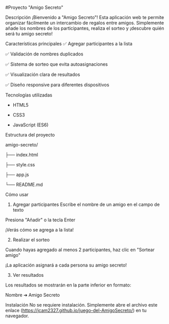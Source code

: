 #Proyecto "Amigo Secreto"

Descripción
¡Bienvenido a "Amigo Secreto"! Esta aplicación web te permite organizar fácilmente un intercambio de regalos entre amigos. Simplemente añade los nombres de los participantes, realiza el sorteo y ¡descubre quién será tu amigo secreto!

Características principales
✅ Agregar participantes a la lista

✅ Validación de nombres duplicados

✅ Sistema de sorteo que evita autoasignaciones

✅ Visualización clara de resultados

✅ Diseño responsive para diferentes dispositivos

Tecnologías utilizadas
- HTML5

- CSS3

- JavaScript (ES6)

Estructura del proyecto

amigo-secreto/

├── index.html

├── style.css

├── app.js

└── README.md

Cómo usar
1. Agregar participantes
Escribe el nombre de un amigo en el campo de texto

Presiona "Añadir" o la tecla Enter

¡Verás cómo se agrega a la lista!

2. Realizar el sorteo

Cuando hayas agregado al menos 2 participantes, haz clic en "Sortear amigo"

¡La aplicación asignará a cada persona su amigo secreto!

3. Ver resultados

Los resultados se mostrarán en la parte inferior en formato:

Nombre ➔ Amigo Secreto

Instalación
No se requiere instalación. Simplemente abre el archivo este enlace (https://jcam2327.github.io/juego-del-AmigoSecreto/) en tu navegador.
